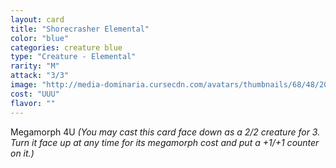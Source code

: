 ```yaml
---
layout: card
title: "Shorecrasher Elemental"
color: "blue"
categories: creature blue
type: "Creature - Elemental"
rarity: "M"
attack: "3/3"
image: "http://media-dominaria.cursecdn.com/avatars/thumbnails/68/48/200/283/635612323917032204.png"
cost: "UUU"
flavor: ""
---
```


Megamorph <span class="tip mana-icon mana-colorless-04" title="4 Colorless Mana">4</span><span class="tip mana-icon mana-blue" title="1 Blue Mana">U</span> <em>(You may cast this card face down as a 2/2 creature for <span class="tip mana-icon mana-colorless-03" title="3 Colorless Mana">3</span>. Turn it face up at any time for its megamorph cost and put a +1/+1 counter on it.)</em>
